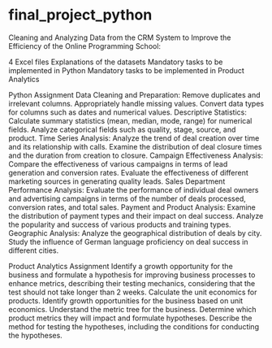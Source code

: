 # final_project_python
Cleaning and Analyzing Data from the CRM System to Improve the Efficiency of the Online Programming School:

4 Excel files
Explanations of the datasets
Mandatory tasks to be implemented in Python
Mandatory tasks to be implemented in Product Analytics

Python Assignment
Data Cleaning and Preparation:
Remove duplicates and irrelevant columns.
Appropriately handle missing values.
Convert data types for columns such as dates and numerical values.
Descriptive Statistics:
Calculate summary statistics (mean, median, mode, range) for numerical fields.
Analyze categorical fields such as quality, stage, source, and product.
Time Series Analysis:
Analyze the trend of deal creation over time and its relationship with calls.
Examine the distribution of deal closure times and the duration from creation to closure.
Campaign Effectiveness Analysis:
Compare the effectiveness of various campaigns in terms of lead generation and conversion rates.
Evaluate the effectiveness of different marketing sources in generating quality leads.
Sales Department Performance Analysis:
Evaluate the performance of individual deal owners and advertising campaigns in terms of the number of deals processed, conversion rates, and total sales.
Payment and Product Analysis:
Examine the distribution of payment types and their impact on deal success.
Analyze the popularity and success of various products and training types.
Geographic Analysis:
Analyze the geographical distribution of deals by city.
Study the influence of German language proficiency on deal success in different cities.

Product Analytics Assignment
Identify a growth opportunity for the business and formulate a hypothesis for improving business processes to enhance metrics, describing their testing mechanics, considering that the test should not take longer than 2 weeks.
Calculate the unit economics for products.
Identify growth opportunities for the business based on unit economics.
Understand the metric tree for the business.
Determine which product metrics they will impact and formulate hypotheses.
Describe the method for testing the hypotheses, including the conditions for conducting the hypotheses.

